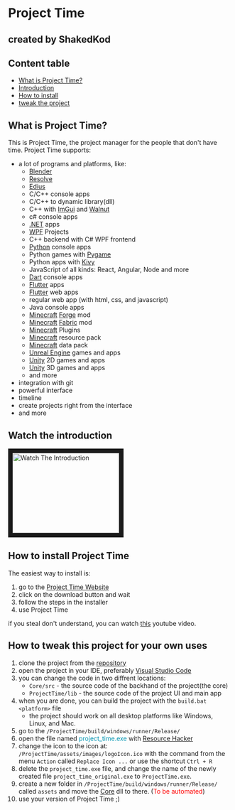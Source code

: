 # Project Time
## created by ShakedKod

## Content table
* [What is Project Time?](#what-is-project-time)
* [Introduction](#Watch-the-introduction)
* [How to install](#How-to-install-Project-Time)
* [tweak the project](#How-to-tweak-this-project-for-your-own-uses)

## What is Project Time?

This is Project Time, the project manager for the people that don't have time.
Project Time supports:
* a lot of programs and platforms, like:
    * [Blender](https://blender.org)
    * [Resolve](https://www.blackmagicdesign.com/products/davinciresolve)
    * [Edius](https://www.edius.net)
    * C/C++ console apps
    * C/C++ to dynamic library(dll)
    * C++ with [ImGui](https://github.com/ocornut/imgui) and [Walnut](https://github.com/TheCherno/Walnut)
    * c# console apps
    * [.NET](https://dotnet.microsoft.com) apps
    * [WPF](https://docs.microsoft.com/en-us/visualstudio/designers/getting-started-with-wpf) Projects
    * C++ backend with C# WPF frontend
    * [Python](https://python.org) console apps
    * Python games with [Pygame](https://www.pygame.org)
    * Python apps with [Kivy](https://kivy.org)
    * JavaScript of all kinds: React, Angular, Node and more
    * [Dart](https://dart.dev) console apps
    * [Flutter](https://flutter.dev) apps
    * [Flutter](https://flutter.dev) web apps
    * regular web app (with html, css, and javascript)
    * Java console apps
    * [Minecraft](https://www.minecraft.net) [Forge](files.minecraftforge.net/) mod
    * [Minecraft](https://www.minecraft.net) [Fabric](https://fabricmc.net) mod
    * [Minecraft](https://www.minecraft.net) Plugins
    * [Minecraft](https://www.minecraft.net) resource pack
    * [Minecraft](https://www.minecraft.net) data pack
    * [Unreal Engine](https://www.unrealengine.com) games and apps
    * [Unity](https://unity.com) 2D games and apps
    * [Unity](https://unity.com) 3D games and apps
    * and more
* integration with git
* powerful interface
* timeline
* create projects right from the interface
* and more

## Watch the introduction
<a href="https://youtube.com/NotExsistsYet" target="_blank">
    <img src="imageSoon" alt="Watch The Introduction" width="240" height="180" border="10"/>
</a>

## How to install Project Time

The easiest way to install is:

1. go to the [Project Time Website](https://OrtStudios.github.io/Programing/Time/ProjectTime)
2. click on the download button and wait
3. follow the steps in the installer
4. use Project Time

if you steal don't understand, you can watch [this](https://youtube.com/NotExsistsYet) youtube video.

## How to tweak this project for your own uses

1. clone the project from the [repository](https://OrtStudios.github.io/ProjectTime.git)
2. open the project in your IDE, preferably [Visual Studio Code](https://code.visualstudio.com)
3. you can change the code in two diffrent locations:
    * `Core/src` - the source code of the backhand of the project(the core)
    * `ProjectTime/lib` - the source code of the project UI and main app
4. when you are done, you can build the project with the `build.bat <platform>` file
    * the project should work on all desktop platforms like Windows, Linux, and Mac.
5. go to the `/ProjectTime/build/windows/runner/Release/`
6. open the file named <span style="color: #0094B1">project_time.exe</span> with [Resource Hacker](http://www.angusj.com/resourcehacker/#download)
7. change the icon to the icon at: `/ProjectTime/assets/images/logoIcon.ico` with the command from the menu `Action` called `Replace Icon ...` or use the shortcut `Ctrl + R`
8. delete the `project_time.exe` file, and change the name of the newly created file `project_time_original.exe` to `ProjectTime.exe`.
9. create a new folder in `/ProjectTime/build/windows/runner/Release/` called `assets` and move the [Core](https://github.com/OrtStudios/PTCore/) dll to there. (<span style="color: red">To be automated</span>)
10. use your version of Project Time ;)